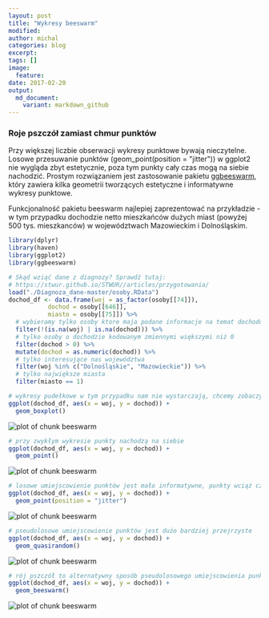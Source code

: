 ```yaml
---
layout: post
title: "Wykresy beeswarm"
modified:
author: michal
categories: blog
excerpt:
tags: []
image:
  feature:
date: 2017-02-20
output:
  md_document:
    variant: markdown_github
---
```




### Roje pszczół zamiast chmur punktów

Przy większej liczbie obserwacji wykresy punktowe bywają nieczytelne. Losowe przesuwanie punktów (geom_point(position = "jitter")) w ggplot2 nie wygląda zbyt estetycznie, poza tym punkty cały czas mogą na siebie nachodzić. Prostym rozwiązaniem jest zastosowanie pakietu [ggbeeswarm](https://github.com/eclarke/ggbeeswarm), który zawiera kilka geometrii tworzących estetyczne i informatywne wykresy punktowe.

Funkcjonalność pakietu beeswarm najlepiej zaprezentować na przykładzie - w tym przypadku dochodzie netto mieszkańców dużych miast (powyżej 500 tys. mieszkanców) w województwach Mazowieckim i Dolnośląskim.


```r
library(dplyr)
library(haven)
library(ggplot2)
library(ggbeeswarm)

# Skąd wziąć dane z diagnozy? Sprawdź tutaj:
# https://stwur.github.io/STWUR//articles/przygotowania/
load("./Diagnoza_dane-master/osoby.RData")
dochod_df <- data.frame(woj = as_factor(osoby[[74]]),
           dochod = osoby[[646]],
           miasto = osoby[[75]]) %>%
  # wybieramy tylko osoby ktore maja podane informacje na temat dochodu i województwa
  filter(!(is.na(woj) | is.na(dochod))) %>% 
  # tylko osoby o dochodzie kodowanym zmiennymi większymi niż 0
  filter(dochod > 0) %>% 
  mutate(dochod = as.numeric(dochod)) %>% 
  # tylko interesujące nas województwa
  filter(woj %in% c("Dolnośląskie", "Mazowieckie")) %>%
  # tylko największe miasta
  filter(miasto == 1)

# wykresy pudełkowe w tym przypadku nam nie wystarczają, chcemy zobaczyć poszczególne punkty
ggplot(dochod_df, aes(x = woj, y = dochod)) +
  geom_boxplot() 
```

![plot of chunk beeswarm](./figure/beeswarm-1.png)

```r
# przy zwykłym wykresie punkty nachodzą na siebie
ggplot(dochod_df, aes(x = woj, y = dochod)) +
  geom_point() 
```

![plot of chunk beeswarm](./figure/beeswarm-2.png)

```r
# losowe umiejscowienie punktów jest mało informatywne, punkty wciąż czasami nachodzą na siebie
ggplot(dochod_df, aes(x = woj, y = dochod)) +
  geom_point(position = "jitter") 
```

![plot of chunk beeswarm](./figure/beeswarm-3.png)

```r
# pseudolosowe umiejscowienie punktów jest dużo bardziej przejrzyste
ggplot(dochod_df, aes(x = woj, y = dochod)) +
  geom_quasirandom() 
```

![plot of chunk beeswarm](./figure/beeswarm-4.png)

```r
# rój pszczół to alternatywny sposób pseudolosowego umiejscowienia punktów
ggplot(dochod_df, aes(x = woj, y = dochod)) +
  geom_beeswarm() 
```

![plot of chunk beeswarm](./figure/beeswarm-5.png)

